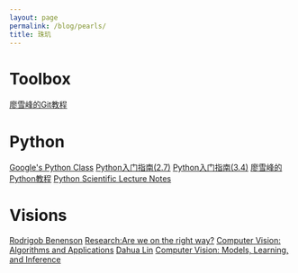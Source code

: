 ```yaml
---
layout: page
permalink: /blog/pearls/
title: 珠玑
---
```


# Toolbox
<div markdown="0">
<a href="http://www.liaoxuefeng.com/wiki/0013739516305929606dd18361248578c67b8067c8c017b000" class="btn">廖雪峰的Git教程</a>
</div>

# Python
<div markdown="0">
<a href="https://developers.google.com/edu/python/" class="btn btn-success">Google's Python Class</a>
<a href="http://www.pythondoc.com/pythontutorial27/" class="btn btn-info">Python入门指南(2.7)</a>
<a href="http://www.pythondoc.com/pythontutorial3/index.html" class="btn btn-danger">Python入门指南(3.4)</a>
<a href="http://www.liaoxuefeng.com/wiki/001374738125095c955c1e6d8bb493182103fac9270762a000" class="btn btn-warning">廖雪峰的Python教程</a>
<a href="http://scipy-lectures.github.io/" class="btn btn-success">Python Scientific Lecture Notes</a>
</div>

# Visions
<div markdown="0">
<a href="http://rodrigob.github.io/" class="btn">Rodrigob Benenson</a>
<a href="http://www.stat.ucla.edu/~sczhu/research_blog.html" class="btn btn-danger">Research:Are we on the right way?</a>
<a href="http://szeliski.org/Book/" class="btn btn-success">Computer Vision: Algorithms and Applications</a>
<a href="http://dahua.me/research.html" class="btn btn-info">Dahua Lin</a>
<a href="http://www.computervisionmodels.com/" class="btn btn-warning">Computer Vision:  Models, Learning, and Inference</a>

</div>

